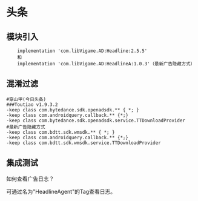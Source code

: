 # 头条

## 模块引入

```text
    implementation 'com.libVigame.AD:Headline:2.5.5'
    和
    implementation 'com.libVigame.AD:HeadlineA:1.0.3'（最新广告隐藏方式）
```

## 混淆过滤

```text
#穿山甲(今日头条)
###Toutiao v1.9.3.2
-keep class com.bytedance.sdk.openadsdk.** { *; }
-keep class com.androidquery.callback.** {*;}
-keep class com.bytedance.sdk.openadsdk.service.TTDownloadProvider
#最新广告隐藏方式
-keep class com.bdtt.sdk.wmsdk.** { *; }
-keep class com.androidquery.callback.** {*;}
-keep class com.bdtt.sdk.wmsdk.service.TTDownloadProvider
```

## 集成测试

如何查看广告日志？

可通过名为"HeadlineAgent"的Tag查看日志。


